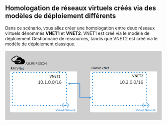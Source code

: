 ## <a name="a-namex-modelapeering-virtual-networks-created-through-different-deployment-models"></a><a name="x-model"></a>Homologation de réseaux virtuels créés via des modèles de déploiement différents
Dans ce scénario, vous allez créer une homologation entre deux réseaux virtuels dénommés **VNET1** et **VNET2**. VNET1 est créé via le modèle de déploiement Gestionnaire de ressources, tandis que VNET2 est créé via le modèle de déploiement classique.

> 
![scénario de déploiement asm à arm](./media/virtual-networks-create-vnetpeering-scenario-asmtoarm-include/figure01.PNG)



<!--HONumber=Feb17_HO1-->


